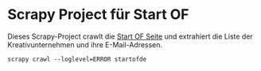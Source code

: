 # Scrapy Project für Start OF

Dieses Scrapy-Project crawlt die [Start OF Seite](http://start-of.de/) und extrahiert die Liste der Kreativunternehmen und ihre E-Mail-Adressen.

    scrapy crawl --loglevel=ERROR startofde